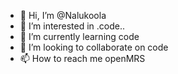 - 👋 Hi, I’m @Nalukoola
- 👀 I’m interested in .code..
- 🌱 I’m currently learning code
- 💞️ I’m looking to collaborate on code
- 📫 How to reach me openMRS

<!---
Nalukoola/Nalukoola is a ✨ special ✨ repository because its `README.md` (this file) appears on your GitHub profile.
You can click the Preview link to take a look at your changes.
--->
